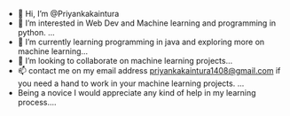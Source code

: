 - 👋 Hi, I’m @Priyankakaintura
- 👀 I’m interested in Web Dev and Machine learning and programming in python. ...
- 🌱 I’m currently learning programming in java and exploring more on machine learning...
- 💞️ I’m looking to collaborate on machine learning projects...
- 📫 contact me on my email address priyankakaintura1408@gmail.com if you need a hand to work in your machine learning projects. ...
- Being a novice I would appreciate any kind of help in my learning process....

<!---
CodeTommorow/CodeTommorow is a ✨ special ✨ repository because its `README.md` (this file) appears on your GitHub profile.
You can click the Preview link to take a look at your changes.
--->
